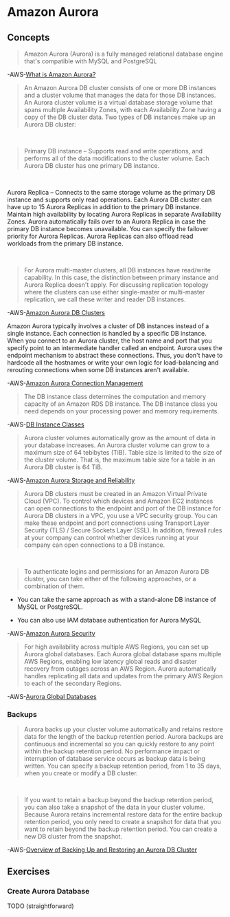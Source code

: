 # Amazon Aurora

## Concepts

> Amazon Aurora (Aurora) is a fully managed relational database engine that's compatible with MySQL and PostgreSQL

-AWS-[What is Amazon Aurora?](https://docs.aws.amazon.com/AmazonRDS/latest/AuroraUserGuide/Aurora.Overview.html)

> An Amazon Aurora DB cluster consists of one or more DB instances and a cluster volume that manages the data for those DB instances. An Aurora cluster volume is a virtual database storage volume that spans multiple Availability Zones, with each Availability Zone having a copy of the DB cluster data. Two types of DB instances make up an Aurora DB cluster:

&nbsp;

> Primary DB instance – Supports read and write operations, and performs all of the data modifications to the cluster volume. Each Aurora DB cluster has one primary DB instance.

&nbsp;

Aurora Replica – Connects to the same storage volume as the primary DB instance and supports only read operations. Each Aurora DB cluster can have up to 15 Aurora Replicas in addition to the primary DB instance. Maintain high availability by locating Aurora Replicas in separate Availability Zones. Aurora automatically fails over to an Aurora Replica in case the primary DB instance becomes unavailable. You can specify the failover priority for Aurora Replicas. Aurora Replicas can also offload read workloads from the primary DB instance.

&nbsp;

> For Aurora multi-master clusters, all DB instances have read/write capability. In this case, the distinction between primary instance and Aurora Replica doesn't apply. For discussing replication topology where the clusters can use either single-master or multi-master replication, we call these writer and reader DB instances.

-AWS-[Amazon Aurora DB Clusters](https://docs.aws.amazon.com/AmazonRDS/latest/AuroraUserGuide/Aurora.Overview.html)

Amazon Aurora typically involves a cluster of DB instances instead of a single instance. Each connection is handled by a specific DB instance. When you connect to an Aurora cluster, the host name and port that you specify point to an intermediate handler called an endpoint. Aurora uses the endpoint mechanism to abstract these connections. Thus, you don't have to hardcode all the hostnames or write your own logic for load-balancing and rerouting connections when some DB instances aren't available.

-AWS-[Amazon Aurora Connection Management](https://docs.aws.amazon.com/AmazonRDS/latest/AuroraUserGuide/Aurora.Overview.Endpoints.html)

> The DB instance class determines the computation and memory capacity of an Amazon RDS DB instance. The DB instance class you need depends on your processing power and memory requirements.

-AWS-[DB Instance Classes](https://docs.aws.amazon.com/AmazonRDS/latest/AuroraUserGuide/Concepts.DBInstanceClass.html)

> Aurora cluster volumes automatically grow as the amount of data in your database increases. An Aurora cluster volume can grow to a maximum size of 64 tebibytes (TiB). Table size is limited to the size of the cluster volume. That is, the maximum table size for a table in an Aurora DB cluster is 64 TiB.

-AWS-[Amazon Aurora Storage and Reliability](https://docs.aws.amazon.com/AmazonRDS/latest/AuroraUserGuide/Aurora.Overview.StorageReliability.html)

> Aurora DB clusters must be created in an Amazon Virtual Private Cloud (VPC). To control which devices and Amazon EC2 instances can open connections to the endpoint and port of the DB instance for Aurora DB clusters in a VPC, you use a VPC security group. You can make these endpoint and port connections using Transport Layer Security (TLS) / Secure Sockets Layer (SSL). In addition, firewall rules at your company can control whether devices running at your company can open connections to a DB instance.

&nbsp;

> To authenticate logins and permissions for an Amazon Aurora DB cluster, you can take either of the following approaches, or a combination of them.

- You can take the same approach as with a stand-alone DB instance of MySQL or PostgreSQL.

- You can also use IAM database authentication for Aurora MySQL

-AWS-[Amazon Aurora Security](https://docs.aws.amazon.com/AmazonRDS/latest/AuroraUserGuide/Aurora.Overview.Security.html)

> For high availability across multiple AWS Regions, you can set up Aurora global databases. Each Aurora global database spans multiple AWS Regions, enabling low latency global reads and disaster recovery from outages across an AWS Region. Aurora automatically handles replicating all data and updates from the primary AWS Region to each of the secondary Regions.

-AWS-[Aurora Global Databases](https://docs.aws.amazon.com/AmazonRDS/latest/AuroraUserGuide/Concepts.Aurora.GlobalDB.html)

### Backups

> Aurora backs up your cluster volume automatically and retains restore data for the length of the backup retention period. Aurora backups are continuous and incremental so you can quickly restore to any point within the backup retention period. No performance impact or interruption of database service occurs as backup data is being written. You can specify a backup retention period, from 1 to 35 days, when you create or modify a DB cluster.

&nbsp;

> If you want to retain a backup beyond the backup retention period, you can also take a snapshot of the data in your cluster volume. Because Aurora retains incremental restore data for the entire backup retention period, you only need to create a snapshot for data that you want to retain beyond the backup retention period. You can create a new DB cluster from the snapshot.

-AWS-[Overview of Backing Up and Restoring an Aurora DB Cluster](https://docs.aws.amazon.com/AmazonRDS/latest/AuroraUserGuide/Aurora.Managing.Backups.html)

## Exercises

### Create Aurora Database

TODO (straightforward)
